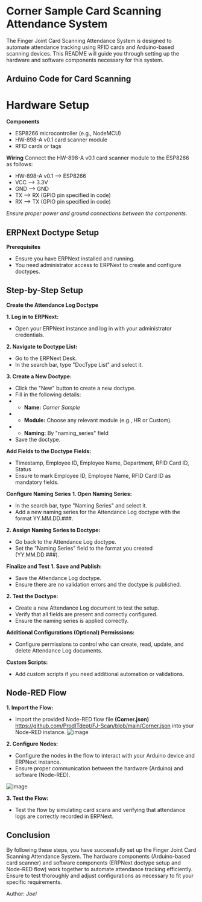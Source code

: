 # Corner Sample Card Scanning Attendance System
The Finger Joint Card Scanning Attendance System is designed to automate attendance tracking using RFID cards and Arduino-based scanning devices. This README will guide you through setting up the hardware and software components necessary for this system.

## Arduino Code for Card Scanning
# Hardware Setup
**Components**
- ESP8266 microcontroller (e.g., NodeMCU)
- HW-898-A v0.1 card scanner module
- RFID cards or tags

**Wiring**
Connect the HW-898-A v0.1 card scanner module to the ESP8266 as follows:

- HW-898-A v0.1 --> ESP8266
- VCC --> 3.3V
- GND --> GND
- TX --> RX (GPIO pin specified in code)
- RX --> TX (GPIO pin specified in code)

*Ensure proper power and ground connections between the components.*


## ERPNext Doctype Setup
**Prerequisites**
- Ensure you have ERPNext installed and running.
- You need administrator access to ERPNext to create and configure doctypes.

## Step-by-Step Setup
**Create the Attendance Log Doctype**

**1. Log in to ERPNext:**
- Open your ERPNext instance and log in with your administrator credentials.

**2. Navigate to Doctype List:**
- Go to the ERPNext Desk.
- In the search bar, type "DocType List" and select it.

**3. Create a New Doctype:**
- Click the "New" button to create a new doctype.
- Fill in the following details:
- - **Name:** *Corner Sample*
- - **Module:** Choose any relevant module (e.g., HR or Custom).
- - **Naming:** By "naming_series" field
- Save the doctype.


**Add Fields to the Doctype**
**Fields:**
- Timestamp, Employee ID, Employee Name, Department, RFID Card ID, Status
- Ensure to mark Employee ID, Employee Name, RFID Card ID as mandatory fields.

**Configure Naming Series**
**1. Open Naming Series:**
- In the search bar, type "Naming Series" and select it.
- Add a new naming series for the Attendance Log doctype with the format YY.MM.DD.###.

**2. Assign Naming Series to Doctype:**
- Go back to the Attendance Log doctype.
- Set the "Naming Series" field to the format you created (YY.MM.DD.###).

**Finalize and Test**
**1. Save and Publish:**
- Save the Attendance Log doctype.
- Ensure there are no validation errors and the doctype is published.

**2. Test the Doctype:**
- Create a new Attendance Log document to test the setup.
- Verify that all fields are present and correctly configured.
- Ensure the naming series is applied correctly.

**Additional Configurations (Optional)**
**Permissions:**
- Configure permissions to control who can create, read, update, and delete Attendance Log documents.

**Custom Scripts:**
- Add custom scripts if you need additional automation or validations.

## Node-RED Flow
**1. Import the Flow:**
- Import the provided Node-RED flow file **(Corner.json)** https://github.com/ProdITdept/FJ-Scan/blob/main/Corner.json into your Node-RED instance.
![image](https://github.com/ProdITdept/FJ-Scan/assets/168414219/4d201433-70d0-460d-b29f-d6e4a20d38d3)


**2. Configure Nodes:**
- Configure the nodes in the flow to interact with your Arduino device and ERPNext instance.
- Ensure proper communication between the hardware (Arduino) and software (Node-RED).

![image](https://github.com/ProdITdept/FJ-Scan/assets/168414219/24f48a8a-00fd-46ce-b8fc-52cac7113b25)


**3. Test the Flow:**
- Test the flow by simulating card scans and verifying that attendance logs are correctly recorded in ERPNext.

## Conclusion
By following these steps, you have successfully set up the Finger Joint Card Scanning Attendance System. The hardware components (Arduino-based card scanner) and software components (ERPNext doctype setup and Node-RED flow) work together to automate attendance tracking efficiently. Ensure to test thoroughly and adjust configurations as necessary to fit your specific requirements.


Author: *Joel*





